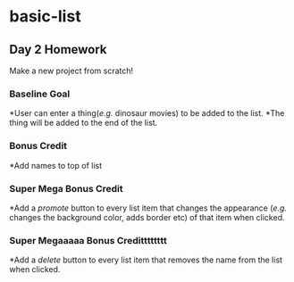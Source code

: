 # basic-list
## Day 2 Homework

Make a new project from scratch! 

### Baseline Goal
*User can enter a thing(_e.g._ dinosaur movies) to be added to the list.
*The thing will be added to the end of the list.

### Bonus Credit
*Add names to top of list

### Super Mega Bonus Credit
*Add a _promote_ button to every list item that changes the appearance (_e.g._ changes the background color, adds border etc) of that item when clicked.

### Super Megaaaaa Bonus Creditttttttt
*Add a _delete_ button to every list item that removes the name from the list when clicked.
